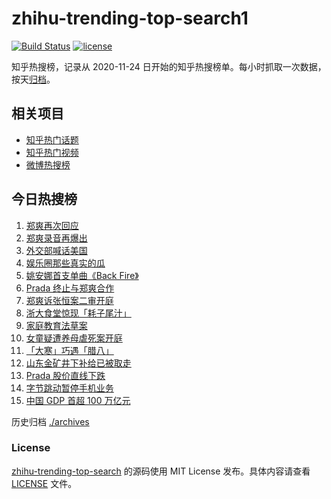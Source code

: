 # zhihu-trending-top-search1

[![Build Status](https://github.com/justjavac/zhihu-trending-top-search/workflows/ci/badge.svg?branch=main)](https://github.com/justjavac/zhihu-trending-top-search/actions)
[![license](https://img.shields.io/github/license/justjavac/zhihu-trending-top-search)](https://github.com/justjavac/zhihu-trending-top-search/blob/main/LICENSE)

知乎热搜榜，记录从 2020-11-24 日开始的知乎热搜榜单。每小时抓取一次数据，按天[归档](./archives)。

## 相关项目

- [知乎热门话题](https://github.com/justjavac/zhihu-trending-hot-questions)
- [知乎热门视频](https://github.com/justjavac/zhihu-trending-hot-video)
- [微博热搜榜](https://github.com/justjavac/weibo-trending-hot-search)

## 今日热搜榜

<!-- BEGIN -->
<!-- 最后更新时间 Wed Jan 20 2021 12:59:17 GMT+0800 (CST) -->
1. [郑爽再次回应](https://www.zhihu.com/search?q=郑爽回应)
1. [郑爽录音再爆出](https://www.zhihu.com/search?q=郑爽录音)
1. [外交部喊话美国](https://www.zhihu.com/search?q=德特里克堡)
1. [娱乐圈那些真实的瓜](https://www.zhihu.com/search?q=娱乐圈有什么真实的瓜)
1. [姚安娜首支单曲《Back Fire》](https://www.zhihu.com/search?q=姚安娜)
1. [Prada 终止与郑爽合作](https://www.zhihu.com/search?q=prada)
1. [郑爽诉张恒案二审开庭](https://www.zhihu.com/search?q=郑爽起诉)
1. [浙大食堂惊现「耗子尾汁」](https://www.zhihu.com/search?q=浙大食堂)
1. [家庭教育法草案](https://www.zhihu.com/search?q=家庭教育法草案)
1. [女童疑遭养母虐死案开庭](https://www.zhihu.com/search?q=郑仁)
1. [「大寒」巧遇「腊八」](https://www.zhihu.com/search?q=大寒)
1. [山东金矿井下补给已被取走](https://www.zhihu.com/search?q=金矿事故)
1. [Prada 股价直线下跌](https://www.zhihu.com/search?q=prada股价)
1. [字节跳动暂停手机业务](https://www.zhihu.com/search?q=字节跳动)
1. [中国 GDP 首超 100 万亿元](https://www.zhihu.com/search?q=中国gdp)
<!-- END -->

历史归档 [./archives](./archives)

### License

[zhihu-trending-top-search](https://github.com/justjavac/zhihu-trending-top-search) 的源码使用 MIT License 发布。具体内容请查看 [LICENSE](./LICENSE) 文件。

